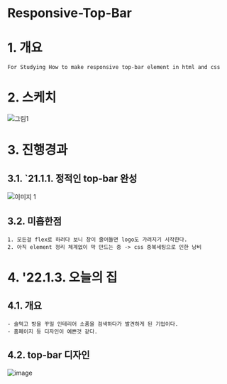 # Responsive-Top-Bar
# 1. 개요
    For Studying How to make responsive top-bar element in html and css

# 2. 스케치
![그림1](https://user-images.githubusercontent.com/21155325/147844217-466d9025-4deb-4de6-9922-965e628da2c3.png)


# 3. 진행경과  
## 3.1. `21.1.1. 정적인 top-bar 완성
![이미지 1](https://user-images.githubusercontent.com/21155325/147847342-3b90d103-2e10-4b06-8e8e-6b11a2f08cd9.png)
## 3.2. 미흡한점
    1. 모든걸 flex로 하려다 보니 창이 줄어들면 logo도 가려지기 시작한다. 
    2. 아직 element 정리 체계없이 막 만드는 중 -> css 중복세팅으로 인한 낭비

# 4. '22.1.3. 오늘의 집
## 4.1. 개요
    - 술먹고 방을 꾸밀 인테리어 소품을 검색하다가 발견하게 된 기업이다.
    - 홈페이지 등 디자인이 예쁜것 같다.
## 4.2. top-bar 디자인
![image](https://user-images.githubusercontent.com/21155325/147938309-933f7f1f-c67f-434c-a15b-54cc3fdba3f1.png)

     

